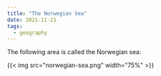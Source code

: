 ```yaml
---
title: "The Norwegian Sea"
date: 2021-11-21
tags:
  - geography
---
```


The following area is called the Norwegian sea:

{{< img src="norwegian-sea.png" width="75%" >}}
